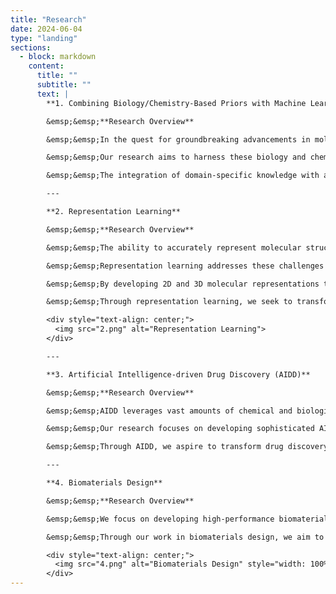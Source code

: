 ```yaml
---
title: "Research"
date: 2024-06-04
type: "landing"
sections:
  - block: markdown
    content:
      title: ""
      subtitle: ""
      text: |
        **1. Combining Biology/Chemistry-Based Priors with Machine Learning**

        &emsp;&emsp;**Research Overview**

        &emsp;&emsp;In the quest for groundbreaking advancements in molecular science, leveraging the synergy between biology, chemistry, and machine learning is a promising frontier. Traditional machine learning models, particularly deep neural networks, have shown remarkable capabilities in interpolating within large datasets. However, their performance often diminishes when applied to novel scenarios due to a lack of inherent domain-specific knowledge. In the fields of biology and chemistry, we possess rich, physics-based priors—such as functional forms, symmetries, and statistical behaviors—that are grounded in well-established scientific principles.

        &emsp;&emsp;Our research aims to harness these biology and chemistry-based priors to enhance the predictive power and generalization of machine learning models. By embedding these strong priors into our algorithms, we can create more accurate and efficient models that simulate complex molecular interactions and dynamics. This approach not only bridges the gap between empirical data and theoretical models but also accelerates the discovery and optimization of new molecules and materials.

        &emsp;&emsp;The integration of domain-specific knowledge with advanced machine learning techniques promises to revolutionize the way we understand and manipulate molecular systems, paving the way for significant innovations in drug discovery, materials science, and beyond.

        ---

        **2. Representation Learning**

        &emsp;&emsp;**Research Overview**

        &emsp;&emsp;The ability to accurately represent molecular structures and their interactions is fundamental to advancing the field of chemical and biological discovery. Traditional machine learning models, while powerful, often fall short in chemistry and biology due to the unique and complex nature of molecular data. Unlike typical image or text data, molecules are not inherently numeric or character-based, and the available data is often limited and noisy.

        &emsp;&emsp;Representation learning addresses these challenges by creating robust, meaningful representations of molecular structures that can be effectively utilized by machine learning models. Our research focuses on integrating domain-specific knowledge into these representations to improve model accuracy, uncertainty estimation, and generalization, particularly in low-data environments.

        &emsp;&emsp;By developing 2D and 3D molecular representations that account for stereochemistry and conformational flexibility, we aim to enhance the predictive power of our models. Additionally, we explore representation learning for more complex systems, such as molecular ensembles, polymers, and porous materials, to further broaden the applicability of our methods.

        &emsp;&emsp;Through representation learning, we seek to transform how we model, predict, and understand molecular behavior, enabling more efficient and accurate discoveries in drug development, materials science, and beyond. This approach not only optimizes the use of available data but also opens new pathways for innovation by providing deeper insights into the fundamental properties and interactions of molecules.

        <div style="text-align: center;">
          <img src="2.png" alt="Representation Learning">
        </div>

        ---

        **3. Artificial Intelligence-driven Drug Discovery (AIDD)**

        &emsp;&emsp;**Research Overview**

        &emsp;&emsp;AIDD leverages vast amounts of chemical and biological data to build predictive models that can identify promising drug candidates more efficiently and accurately. By integrating AI with existing data, we can better predict compound performance, optimize molecular properties, and streamline the drug discovery pipeline. This approach minimizes human bias, reduces the need for manual intervention, and accelerates the hit-to-lead and lead optimization stages, significantly cutting down the time and cost required to bring new drugs to market.

        &emsp;&emsp;Our research focuses on developing sophisticated AI models that can navigate the complexities of small molecule discovery, including handling the vast chemical space, predicting biological activities, and optimizing synthesis routes. We aim to create a seamless integration of computational design and experimental validation, paving the way for more effective and rapid drug discovery processes.

        &emsp;&emsp;Through AIDD, we aspire to transform drug discovery into a more data-driven, efficient, and scalable endeavor, ultimately leading to the faster development of innovative therapies and improved patient outcomes. This approach not only enhances our ability to discover new drugs but also opens up new possibilities for personalized medicine and targeted treatments, addressing some of the most challenging health issues of our time.

        ---

        **4. Biomaterials Design**

        &emsp;&emsp;**Research Overview**

        &emsp;&emsp;We focus on developing high-performance biomaterials for various applications, including drug delivery systems, tissue engineering scaffolds, and biosensors. Our approach combines domain-specific knowledge with cutting-edge machine learning to create robust, predictive models that guide the design of new materials. This synergy not only accelerates the discovery and optimization of biomaterials but also ensures their safety and efficacy in real-world applications.

        &emsp;&emsp;Through our work in biomaterials design, we aim to push the boundaries of what is possible, creating innovative solutions that address critical challenges in healthcare and beyond. Our ultimate goal is to develop biomaterials that improve patient outcomes, enhance the quality of life, and contribute to sustainable technological advancements.

        <div style="text-align: center;">
          <img src="4.png" alt="Biomaterials Design" style="width: 100%;">
        </div>
---
```

